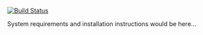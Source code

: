 [![Build Status](https://travis-ci.org/bars83/xiag-polls.png)](https://travis-ci.org/bars83/xiag-polls)

System requirements and installation instructions would be here...